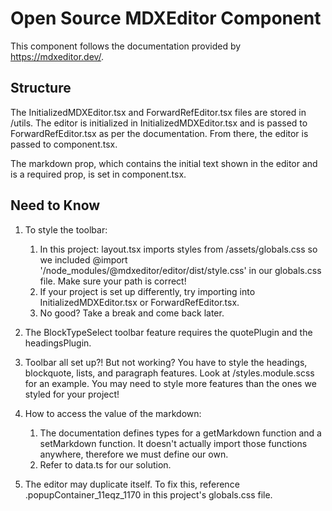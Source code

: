 # Open Source MDXEditor Component

This component follows the documentation provided by https://mdxeditor.dev/.

## Structure

The InitializedMDXEditor.tsx and ForwardRefEditor.tsx files are stored in /utils. The editor is initialized in InitializedMDXEditor.tsx and is passed to ForwardRefEditor.tsx as per the documentation. From there, the editor is passed to component.tsx.

The markdown prop, which contains the initial text shown in the editor and is a required prop, is set in component.tsx.

## Need to Know

1. To style the toolbar:

   1. In this project: layout.tsx imports styles from /assets/globals.css so we included @import '/node_modules/@mdxeditor/editor/dist/style.css' in our globals.css file. Make sure your path is correct!
   2. If your project is set up differently, try importing into InitializedMDXEditor.tsx or ForwardRefEditor.tsx.
   3. No good? Take a break and come back later.

2. The BlockTypeSelect toolbar feature requires the quotePlugin and the headingsPlugin.

3. Toolbar all set up?! But not working? You have to style the headings, blockquote, lists, and paragraph features. Look at /styles.module.scss for an example. You may need to style more features than the ones we styled for your project!

4. How to access the value of the markdown:

   1. The documentation defines types for a getMarkdown function and a setMarkdown function. It doesn't actually import those functions anywhere, therefore we must define our own.
   2. Refer to data.ts for our solution.

5. The editor may duplicate itself. To fix this, reference .popupContainer_11eqz_1170 in this project's globals.css file.
